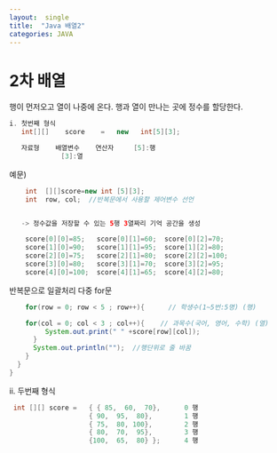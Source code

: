 ```yaml
---
layout:  single
title:  "Java 배열2"
categories: JAVA
---
```


# 2차 배열 
행이 먼저오고 열이 나중에 온다.
행과 열이 만나는 곳에 정수를 할당한다. 
````````````````````````````````````````````````````java
i. 첫번째 형식
   int[][]    score    =   new   int[5][3];

   자료형    배열변수    연산자     [5]:행
             [3]:열
```````````````````````````````````````````````````````   
 예문)
````````````````````````````````````java
    int  [][]score=new int [5][3]; 
    int  row, col;  //반복문에서 사용할 제어변수 선언 


   -> 정수값을 저장할 수 있는 5행 3열짜리 기억 공간을 생성 

    score[0][0]=85;   score[0][1]=60;  score[0][2]=70;
    score[1][0]=90;   score[1][1]=95;  score[1][2]=80;
    score[2][0]=75;   score[2][1]=80;  score[2][2]=100;
    score[3][0]=80;   score[3][1]=70;  score[3][2]=95;
    score[4][0]=100;  score[4][1]=65;  score[4][2]=80;
```````````````````````````````````````````````````
  반복문으로 일괄처리 다중 for문
````````````````````````````````````java	 
    for(row = 0; row < 5 ; row++){      // 학생수(1~5번:5명) (행)

    for(col = 0; col < 3 ; col++){    // 과목수(국어, 영어, 수학) (열)
         System.out.print(" " +score[row][col]);
	  }
      System.out.println("");  //행단위로 줄 바꿈   
    }
  }
}           

```````````````````````````````````````````````````````````
ii. 두번째  형식
``````````````````````````````````````````java
 int [][] score =   { { 85,  60,  70},      0 행
	                { 90,  95,  80},        1 행
	                { 75,  80, 100},        2 행
                    { 80,  70,  95},        3 행
	                {100,  65,  80} };      4 행
````````````````````````````````````````````````````````````````````		      
		      
			
